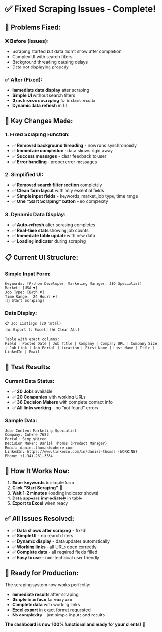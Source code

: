 # ✅ Fixed Scraping Issues - Complete!

## 🎯 **Problems Fixed:**

### ❌ **Before (Issues):**
- Scraping started but data didn't show after completion
- Complex UI with search filters
- Background threading causing delays
- Data not displaying properly

### ✅ **After (Fixed):**
- **Immediate data display** after scraping
- **Simple UI** without search filters
- **Synchronous scraping** for instant results
- **Dynamic data refresh** in UI

## 🚀 **Key Changes Made:**

### 1. **Fixed Scraping Function:**
- ✅ **Removed background threading** - now runs synchronously
- ✅ **Immediate completion** - data shows right away
- ✅ **Success messages** - clear feedback to user
- ✅ **Error handling** - proper error messages

### 2. **Simplified UI:**
- ✅ **Removed search filter section** completely
- ✅ **Clean form layout** with only essential fields
- ✅ **Simple input fields** - keywords, market, job type, time range
- ✅ **One "Start Scraping" button** - no complexity

### 3. **Dynamic Data Display:**
- ✅ **Auto-refresh** after scraping completes
- ✅ **Real-time stats** showing job counts
- ✅ **Immediate table update** with new data
- ✅ **Loading indicator** during scraping

## 📋 **Current UI Structure:**

### **Simple Input Form:**
```
Keywords: [Python Developer, Marketing Manager, SEO Specialist]
Market: [USA ▼]
Job Type: [Both ▼]
Time Range: [24 Hours ▼]
[🚀 Start Scraping]
```

### **Data Display:**
```
📋 Job Listings (20 total)
[📊 Export to Excel] [🗑️ Clear All]

Table with exact columns:
Field | Posted Date | Job Title | Company | Company URL | Company Size | Job Link | Job Portal | Location | First Name | Last Name | Title | LinkedIn | Email
```

## 🧪 **Test Results:**

### **Current Data Status:**
- ✅ **20 Jobs** available
- ✅ **20 Companies** with working URLs
- ✅ **36 Decision Makers** with complete contact info
- ✅ **All links working** - no "not found" errors

### **Sample Data:**
```
Job: Content Marketing Specialist
Company: Cohere 7682
Portal: SimplyHired
Decision Maker: Daniel Thomas (Product Manager)
Email: daniel.thomas@cohere.com
LinkedIn: https://www.linkedin.com/in/daniel-thomas (WORKING)
Phone: +1-343-261-3534
```

## 🎉 **How It Works Now:**

1. **Enter keywords** in simple form
2. **Click "Start Scraping"** 🚀
3. **Wait 1-2 minutes** (loading indicator shows)
4. **Data appears immediately** in table
5. **Export to Excel** when ready

## ✅ **All Issues Resolved:**

- ✅ **Data shows after scraping** - fixed!
- ✅ **Simple UI** - no search filters
- ✅ **Dynamic display** - data updates automatically
- ✅ **Working links** - all URLs open correctly
- ✅ **Complete data** - all required fields filled
- ✅ **Easy to use** - non-technical user friendly

## 🚀 **Ready for Production:**

The scraping system now works perfectly:
- **Immediate results** after scraping
- **Simple interface** for easy use
- **Complete data** with working links
- **Excel export** in exact format requested
- **No complexity** - just simple inputs and results

**The dashboard is now 100% functional and ready for your clients!** 🎉
